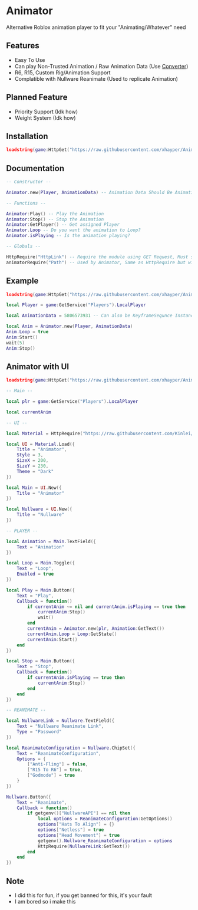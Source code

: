 # Animator

Alternative Roblox animation player to fit your "Animating/Whatever" need

## Features

* Easy To Use
* Can play Non-Trusted Animation / Raw Animation Data (Use [Converter](https://github.com/xhayper/Animator/tree/main/Converter))
* R6, R15, Custom Rig/Animation Support
* Complatible with Nullware Reanimate (Used to replicate Animation)

## Planned Feature

* Priority Support (Idk how)
* Weight System (Idk how)

## Installation

```lua
loadstring(game:HttpGet("https://raw.githubusercontent.com/xhayper/Animator/main/Source/Main.lua"))()
```

## Documentation

```lua
-- Constructor --

Animator.new(Player, AnimationData) -- Animation Data Should Be AnimationID as String/Number or KeyfraneSequnce or Raw Animation Data

-- Functions --

Animator:Play() -- Play the Animation
Animator:Stop() -- Stop the Animation
Animator:GetPlayer() -- Get assigned Player
Animator.Loop -- Do you want the animation to Loop?
Animator.isPlaying -- Is the animation playing?

-- Globals --

HttpRequire("HttpLink") -- Require the module using GET Request, Must start with 'http://' or 'https://'
animatorRequire("Path") -- Used by Animator, Same as HttpRequire but with this repo link as the prefix
```

## Example

```lua
loadstring(game:HttpGet("https://raw.githubusercontent.com/xhayper/Animator/main/Source/Main.lua"))()

local Player = game:GetService("Players").LocalPlayer

local AnimationData = 5806573931 -- Can also be KeyframeSequnce Instance, Table of data or ID as string

local Anim = Animator.new(Player, AnimationData)
Anim.Loop = true
Anim:Start()
wait(5)
Anim:Stop()
```

## Animator with UI

```lua
loadstring(game:HttpGet("https://raw.githubusercontent.com/xhayper/Animator/main/Source/Main.lua"))()

-- Main --

local plr = game:GetService("Players").LocalPlayer

local currentAnim

-- UI --

local Material = HttpRequire("https://raw.githubusercontent.com/Kinlei/MaterialLua/master/Module.lua")

local UI = Material.Load({
	Title = "Animator",
	Style = 3,
	SizeX = 200,
	SizeY = 230,
	Theme = "Dark"
})

local Main = UI.New({
	Title = "Animator"
})

local Nullware = UI.New({
	Title = "Nullware"
})

-- PLAYER --

local Animation = Main.TextField({
	Text = "Animation"
})

local Loop = Main.Toggle({
	Text = "Loop",
	Enabled = true
})

local Play = Main.Button({
	Text = "Play",
	Callback = function()
		if currentAnim ~= nil and currentAnim.isPlaying == true then
			currentAnim:Stop()
			wait()
		end
		currentAnim = Animator.new(plr, Animation:GetText())
		currentAnim.Loop = Loop:GetState()
		currentAnim:Start()
	end
})

local Stop = Main.Button({
	Text = "Stop",
	Callback = function()
		if currentAnim.isPlaying == true then
			currentAnim:Stop()
		end
	end
})

-- REANIMATE --

local NullwareLink = Nullware.TextField({
	Text = "Nullware Reanimate Link",
	Type = "Password"
})

local ReanimateConfiguration = Nullware.ChipSet({
	Text = "ReanimateConfiguration",
	Options = {
		["Anti-Fling"] = false,
		["R15 To R6"] = true,
		["Godmode"] = true
	}
})

Nullware.Button({
	Text = "Reanimate",
	Callback = function()
		if getgenv()["NullwareAPI"] == nil then
			local options = ReanimateConfiguration:GetOptions()
			options["Hats To Align"] = {}
			options["Netless"] = true
			options["Head Movement"] = true
			getgenv().Nullware_ReanimateConfiguration = options
			HttpRequire(NullwareLink:GetText())
		end
	end
})
```

## Note
* I did this for fun, if you get banned for this, it's your fault
* I am bored so i make this
